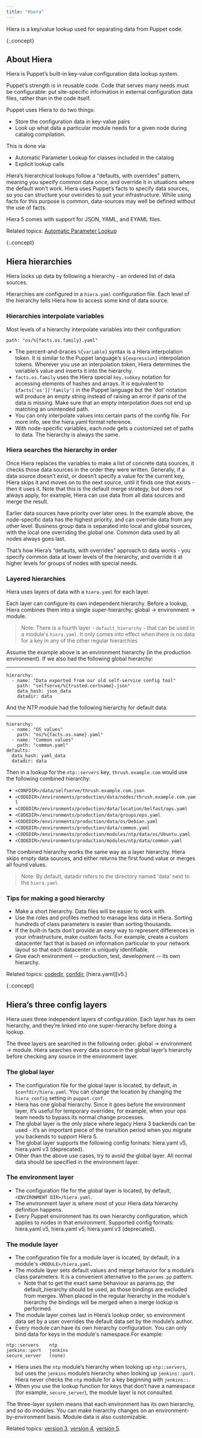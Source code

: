 ```yaml
---
title: "Hiera"
---
```


[auto_lookup]: ./hiera_automatic.html#class-parameters
[codedir]: ./dirs_codedir.html
[confdir]: ./dirs_confdir.html
[v3]: ./hiera_config_yaml_3.html
[v4]: ./hiera_config_yaml_4.html
[v5]: ./hiera_config_yaml_5.html

Hiera is a key/value lookup used for separating data from Puppet code. 

{:.concept} 
## About Hiera

Hiera is Puppet’s built-in key-value configuration data lookup system.

Puppet’s strength is in reusable code. Code that serves many needs must be configurable: put site-specific information in external configuration data files, rather than in the code itself. 

Puppet uses Hiera to do two things: 

* Store the configuration data in key-value pairs
* Look up what data a particular module needs for a given node during catalog compilation. 

This is done via:

* Automatic Parameter Lookup for classes included in the catalog
* Explicit lookup calls

Hiera’s hierarchical lookups follow a “defaults, with overrides” pattern, meaning you specify common data once, and override it in situations where the default won’t work. Hiera uses Puppet’s facts to specify data sources, so you can structure your overrides to suit your infrastructure. While using facts for this purpose is common, data-sources may well be defined without the use of facts.

Hiera 5 comes with support for JSON, YAML, and EYAML files.

Related topics: [Automatic Parameter Lookup][auto_lookup]

{:.concept}
## Hiera hierarchies 

Hiera looks up data by following a hierarchy - an ordered list of data sources.

Hierarchies are configured in a `hiera.yaml` configuration file. Each level of the hierarchy tells Hiera how to access some kind of data source. 

### Hierarchies interpolate variables

Most levels of a hierarchy interpolate variables into their configuration:

`path: "os/%{facts.os.family}.yaml"`

* The percent-and-braces `%{variable}` syntax is a Hiera interpolation token. It is similar to the Puppet language’s `${expression}` interpolation tokens. Wherever you use an interpolation token, Hiera determines the variable’s value and inserts it into the hierarchy.
* `facts.os.family` uses the Hiera special `key.subkey` notation for accessing elements of hashes and arrays. It is equivalent to `$facts['os']['family']` in the Puppet language but the 'dot' notation will produce an empty string instead of raising an error if parts of the data is missing. Make sure that an empty interpolation does not end up matching an unintended path.
* You can only interpolate values into certain parts of the config file. For more info, see the hiera.yaml format reference.
* With node-specific variables, each node gets a customized set of paths to data. The hierarchy is always the same. 

### Hiera searches the hierarchy in order

Once Hiera replaces the variables to make a list of concrete data sources, it checks those data sources in the order they were written. Generally, if a data source doesn’t exist, or doesn’t specify a value for the current key, Hiera skips it and moves on to the next source, until it finds one that exists - then it uses it. Note that this is the default merge strategy, but does not always apply, for example, Hiera can use data from all data sources and merge the result. 

Earlier data sources have priority over later ones. In the example above, the node-specific data has the highest priority, and can override data from any other level. Business group data is separated into local and global sources, with the local one overriding the global one. Common data used by all nodes always goes last.

That’s how Hiera’s “defaults, with overrides” approach to data works - you specify common data at lower levels of the hierarchy, and override it at higher levels for groups of nodes with special needs.

### Layered hierarchies

Hiera uses layers of data with a `hiera.yaml` for each layer. 

Each layer can configure its own independent hierarchy. Before a lookup, Hiera combines them into a single super-hierarchy: global → environment → module.

> Note: There is a fourth layer - `default_hierarchy` - that can be used in a module's `hiera.yaml`. It only comes into effect when there is no data for a key in any of the other regular hierarchies 

Assume the example above is an environment hierarchy (in the production environment). If we also had the following global hierarchy:

---
```version: 5
hierarchy:
  - name: "Data exported from our old self-service config tool"
    path: "selfserve/%{trusted.certname}.json"
    data_hash: json_data
    datadir: data
```
And the NTP module had the following hierarchy for default data:

---
```version: 5
hierarchy:
  - name: "OS values"
    path: "os/%{facts.os.name}.yaml"
  - name: "Common values"
    path: "common.yaml"
defaults:
  data_hash: yaml_data
  datadir: data
```
Then in a lookup for the `ntp::servers` key, `thrush.example.com` would use the following combined hierarchy:

* `<CONFDIR>/data/selfserve/thrush.example.com.json`
* `<CODEDIR>/environments/production/data/nodes/thrush.example.com.yaml`
* `<CODEDIR>/environments/production/data/location/belfast/ops.yaml`
* `<CODEDIR>/environments/production/data/groups/ops.yaml`
* `<CODEDIR>/environments/production/data/os/Debian.yaml`
* `<CODEDIR>/environments/production/data/common.yaml`
* `<CODEDIR>/environments/production/modules/ntp/data/os/Ubuntu.yaml`
* `<CODEDIR>/environments/production/modules/ntp/data/common.yaml`

The combined hierarchy works the same way as a layer hierarchy.  Hiera skips empty data sources, and either returns the first found value or merges all found values.

> Note: By default, datadir refers to the directory named 'data' next to the `hiera.yaml`. 

### Tips for making a good hierarchy

* Make a short hierarchy. Data files will be easier to work with.
* Use the roles and profiles method to manage less data in Hiera. Sorting hundreds of class parameters is easier than sorting thousands.
* If the built-in facts don’t provide an easy way to represent differences in your infrastructure, make custom facts. For example, create a custom datacenter fact that is based on information particular to your network layout so that each datacenter is uniquely identifiable.
* Give each environment -- production, test, development -- its own hierarchy.

Related topics: [codedir][codedir], [confdir][confdir], [hiera.yaml][v5.]

{:.concept}
## Hiera’s three config layers 

Hiera uses three independent layers of configuration. Each layer has its own hierarchy, and they’re linked into one super-hierarchy before doing a lookup.

The three layers are searched in the following order: global → environment → module. Hiera searches every data source in the global layer’s hierarchy before checking any source in the environment layer.

### The global layer

* The configuration file for the global layer is located, by default, in `$confdir/hiera.yaml`. You can change the location by changing the `hiera_config` setting in `puppet.conf`.
* Hiera has one global hierarchy. Since it goes before the environment layer, it’s useful for temporary overrides, for example, when your ops team needs to bypass its normal change processes.
* The global layer is the only place where legacy Hiera 3 backends can be used - it’s an important piece of the transition period when you migrate you backends to support Hiera 5.
* The global layer supports the following config formats: hiera.yaml v5, hiera.yaml v3 (deprecated).
* Other than the above use cases, try to avoid the global layer. All normal data should be specified in the environment layer.

### The environment layer 

* The configuration file for the global layer is located, by default, `<ENVIRONMENT DIR>/hiera.yaml`.
* The environment layer is where most of your Hiera data hierarchy definition happens.
* Every Puppet environment has its own hierarchy configuration, which applies to nodes in that environment.
Supported config formats: hiera.yaml v5,  hiera.yaml v5, hiera.yaml v3  (deprecated).

### The module layer 

* The configuration file for a module layer is located, by default, in a module's `<MODULE>/hiera.yaml`.
* The module layer sets default values and merge behavior for a module’s class parameters. It is a convenient alternative to the `params.pp` pattern.
	* Note that to get the exact same behaviour as params.pp, the default_hierarchy should be used, as those bindings are excluded from merges. When placed in the regular hierarchy in the module's hierarchy the bindings will be merged when a merge lookup is performed.
* The module layer comes last in Hiera’s lookup order, so environment data set by a user overrides the default data set by the module’s author.
* Every module can have its own hierarchy configuration. You can only bind data for keys in the module's namespace.For example:

```Lookup key	Relevant module hierarchy
ntp::servers	ntp
jenkins::port	jenkins
secure_server	(none)
```

* Hiera uses the `ntp` module’s hierarchy when looking up `ntp::servers`, but uses the `jenkins` module’s hierarchy when looking up `jenkins::port`. Hiera never checks the `ntp` module for a key beginning with `jenkins::`.
* When you use the lookup function for keys that don’t have a namespace (for example, `secure_server`), the module layer is not consulted. 

The three-layer system means that each environment has its own hierarchy, and so do modules. You can make hierarchy changes on an environment-by-environment basis. Module data is also customizable. 

Related topics: [version 3][v3], [version 4][v4], [version 5][v5]. 
